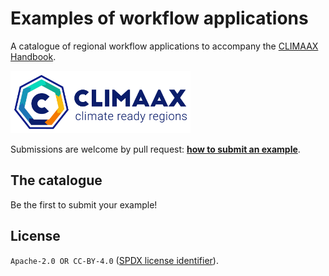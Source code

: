 # Examples of workflow applications

A catalogue of regional workflow applications to accompany the [CLIMAAX Handbook](https://handbook.climaax.eu).

<img src="https://raw.githubusercontent.com/CLIMAAX/crabook/main/crabook/logo.png" height="100" />

Submissions are welcome by pull request: [**how to submit an example**](https://handbook.climaax.eu/community/contribute.html#catalogue-of-workflow-applications).


## The catalogue

Be the first to submit your example!


## License

`Apache-2.0 OR CC-BY-4.0` ([SPDX license identifier](https://spdx.dev/learn/handling-license-info/)).
